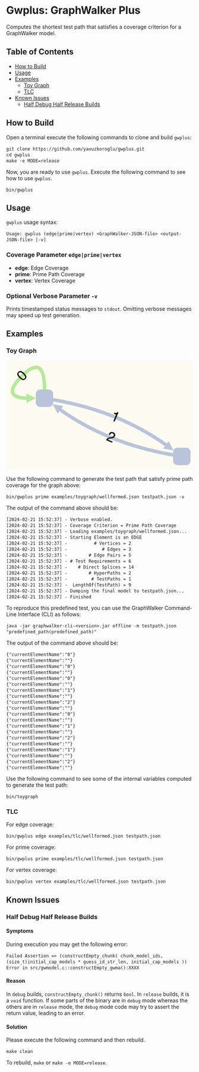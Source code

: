 # Gwplus: GraphWalker Plus

Computes the shortest test path that satisfies a coverage criterion for a GraphWalker model.

## Table of Contents

* [How to Build](#how-to-build)
* [Usage](#usage)
* [Examples](#examples)
    - [Toy Graph](#toy-graph)
    - [TLC](#tlc)
* [Known Issues](#known-issues)
	 - [Half Debug Half Release Builds](#half-debug-half-release-builds)

## How to Build

Open a terminal execute the following commands to clone and build `gwplus`:

```
git clone https://github.com/yavuzkoroglu/gwplus.git
cd gwplus
make -e MODE=release
```

Now, you are ready to use `gwplus`. Execute the following command to see how to use `gwplus`.

```
bin/gwplus
```

## Usage

`gwplus` usage syntax:

```
Usage: gwplus (edge|prime|vertex) <GraphWalker-JSON-file> <output-JSON-file> [-v]
```

### Coverage Parameter `edge|prime|vertex`

- **edge**: Edge Coverage
- **prime**: Prime Path Coverage
- **vertex**: Vertex Coverage

### Optional Verbose Parameter `-v`

Prints timestamped status messages to `stdout`. Omitting verbose messages may speed up test generation.

## Examples

### Toy Graph

![Toy Graph Model](examples/toygraph/wellformed.png)

Use the following command to generate the test path that satisfy prime path coverage for the graph above:

```
bin/gwplus prime examples/toygraph/wellformed.json testpath.json -v
```

The output of the command above should be:

```
[2024-02-21 15:52:37] - Verbose enabled.
[2024-02-21 15:52:37] - Coverage Criterion = Prime Path Coverage
[2024-02-21 15:52:37] - Loading examples/toygraph/wellformed.json...
[2024-02-21 15:52:37] - Starting Element is an EDGE
[2024-02-21 15:52:37] -          # Vertices = 2
[2024-02-21 15:52:37] -             # Edges = 3
[2024-02-21 15:52:37] -        # Edge Pairs = 5
[2024-02-21 15:52:37] - # Test Requirements = 6
[2024-02-21 15:52:37] -    # Direct Splices = 14
[2024-02-21 15:52:37] -        # HyperPaths = 2
[2024-02-21 15:52:37] -         # TestPaths = 1
[2024-02-21 15:52:37] -  LengthOf(TestPath) = 9
[2024-02-21 15:52:37] - Dumping the final model to testpath.json...
[2024-02-21 15:52:37] - Finished
```

To reproduce this predefined test, you can use the GraphWalker Command-Line Interface (CLI) as follows:

```
java -jar graphwalker-cli-<version>.jar offline -m testpath.json "predefined_path(predefined_path)"
```

The output of the command above should be:

```
{"currentElementName":"0"}
{"currentElementName":""}
{"currentElementName":"0"}
{"currentElementName":""}
{"currentElementName":"0"}
{"currentElementName":""}
{"currentElementName":"1"}
{"currentElementName":""}
{"currentElementName":"2"}
{"currentElementName":""}
{"currentElementName":"0"}
{"currentElementName":""}
{"currentElementName":"1"}
{"currentElementName":""}
{"currentElementName":"2"}
{"currentElementName":""}
{"currentElementName":"1"}
{"currentElementName":""}
{"currentElementName":"2"}
{"currentElementName":""}
```

Use the following command to see some of the internal variables computed to generate the test path:

```
bin/toygraph
```

### TLC

For edge coverage:

```
bin/gwplus edge examples/tlc/wellformed.json testpath.json
```

For prime coverage:

```
bin/gwplus prime examples/tlc/wellformed.json testpath.json
```

For vertex coverage:

```
bin/gwplus vertex examples/tlc/wellformed.json testpath.json
```

## Known Issues

### Half Debug Half Release Builds

#### Symptoms

During execution you may get the following error:

```
Failed Assertion => (constructEmpty_chunk( chunk_model_ids, (size_t)initial_cap_models * guess_id_str_len, initial_cap_models ))
Error in src/gwmodel.c::constructEmpty_gwma():XXXX
```

#### Reason

In `debug` builds, `constructEmpty_chunk()` returns `bool`. In `release` builds, it is a `void` function. If some parts of the binary are in `debug` mode whereas the others are in `release` mode, the `debug` mode code may try to assert the return value, leading to an error.

#### Solution

Please execute the following command and then rebuild.

```
make clean
```

To rebuild, `make` or `make -e MODE=release`.
